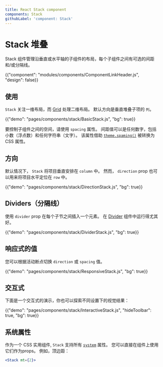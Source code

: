 ```yaml
---
title: React Stack component
components: Stack
githubLabel: 'component: Stack'
---
```


# Stack 堆叠

<p class="description">Stack 组件管理沿垂直或水平轴的子组件的布局，每个子组件之间有可选的间距和/或分隔线。</p>

{{"component": "modules/components/ComponentLinkHeader.js", "design": false}}

## 使用

`Stack` 关注一维布局，而 [Grid](/components/grid/) 处理二维布局。 默认方向是垂直堆叠子项的 `列`。

{{"demo": "pages/components/stack/BasicStack.js", "bg": true}}

要控制子组件之间的空间，请使用 `spacing` 属性。 间距值可以是任何数字，包括小数（浮点数）和任何字符串（文字）。 该属性借助 [`theme.spaming()`](/customization/spacing/) 被转换为 CSS 属性。

## 方向

默认情况下， `Stack` 将项目垂直安排在 `column` 中。 然而， `direction` prop 也可以用来将项目水平定位在 `row` 中。

{{"demo": "pages/components/stack/DirectionStack.js", "bg": true}}

## Dividers（分隔线）

使用 `divider` prop 在每个子节之间插入一个元素。 在 [Divider](/components/dividers/) 组件中运行得尤其好。

{{"demo": "pages/components/stack/DividerStack.js", "bg": true}}

## 响应式的值

您可以根据活动断点切换 `direction` 或 `spacing` 值。

{{"demo": "pages/components/stack/ResponsiveStack.js", "bg": true}}

## 交互式

下面是一个交互式的演示，你也可以探索不同设置下的视觉结果：

{{"demo": "pages/components/stack/InteractiveStack.js", "hideToolbar": true, "bg": true}}

## 系统属性

作为一个 CSS 实用组件, `Stack` 支持所有 [`system`](/system/properties/) 属性。 您可以直接在组件上使用它们作为props。 例如，顶边距：

```jsx
<Stack mt={2}>
```
